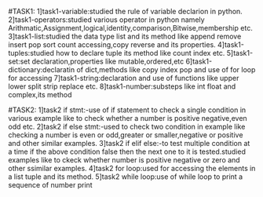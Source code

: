 #TASK1:
1]task1-variable:studied the rule of variable declarion in python.
2]task1-operators:studied various operator in python namely Arithmatic,Assignment,logical,identity,comparison,Bitwise,membership etc.
3]task1-list:studied the data type list and its method like append remove insert pop sort count accessing,copy reverse and its properties.
4]task1-tuples:studied how to declare tuple its method like count index etc.
5]task1-set:set declaration,properties like mutable,ordered,etc
6]task1-dictionary:declaratin of dict,methods like copy index pop and use of for loop for accessing
7]task1-string:declaration and use of functions like upper lower split strip replace etc.
8]task1-number:substeps like int float and complex,its method

#TASK2:
1]task2 if stmt:-use of if statement to check a single condition in various example like to check whether a number is positive negative,even odd etc.
2]task2 if else stmt:-used to check two condition in example like checking a number is even or odd,greater or smaller,negative or positive and other similar examples.
3]task2 if elif else:-to test multiple condition at a time if the above condition false then the next one to it is tested.studied examples like to ckeck whether number is positive negative or zero and other ssimilar examples.
4]task2 for loop:used for accessing the elements in a list tuple and its method.
5]task2 while loop:use of while loop to print a sequence of number print
